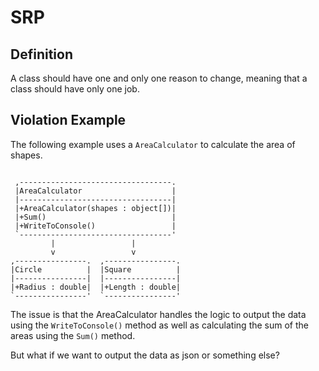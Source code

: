 ﻿# SRP

## Definition

A class should have one and only one reason to change, meaning that a class should have only one job.

## Violation Example

The following example uses a `AreaCalculator` to calculate the area of shapes.

```

 ,----------------------------------.  
 |AreaCalculator                    |  
 |----------------------------------|  
 |+AreaCalculator(shapes : object[])|  
 |+Sum()                            |  
 |+WriteToConsole()                 |  
 `----------------------------------'  
         |                 |          
         v                 v          
,----------------.  ,----------------.
|Circle          |  |Square          |
|----------------|  |----------------|
|+Radius : double|  |+Length : double|
`----------------'  `----------------'

```

The issue is that the AreaCalculator handles the logic to output
the data using the `WriteToConsole()` method as well as calculating
the sum of the areas using the `Sum()` method.

But what if we want to output the data as json or something else?